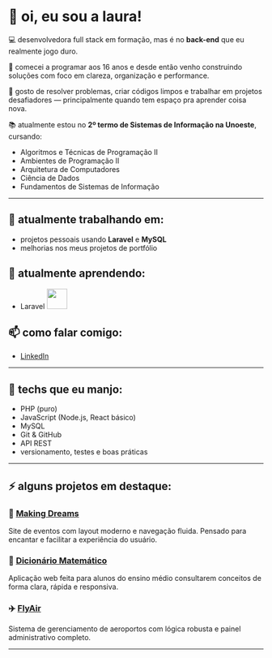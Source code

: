 # 👋 oi, eu sou a laura!

💻 desenvolvedora full stack em formação, mas é no **back-end** que eu realmente jogo duro.

🚀 comecei a programar aos 16 anos e desde então venho construindo soluções com foco em clareza, organização e performance.

🎯 gosto de resolver problemas, criar códigos limpos e trabalhar em projetos desafiadores — principalmente quando tem espaço pra aprender coisa nova.

📚 atualmente estou no **2º termo de Sistemas de Informação na Unoeste**, cursando:
- Algoritmos e Técnicas de Programação II
- Ambientes de Programação II
- Arquitetura de Computadores
- Ciência de Dados
- Fundamentos de Sistemas de Informação

---

## 🔭 atualmente trabalhando em:
- projetos pessoais usando **Laravel** e **MySQL**
- melhorias nos meus projetos de portfólio

## 🌱 atualmente aprendendo:
- Laravel  <img src="https://cdn.jsdelivr.net/gh/devicons/devicon@latest/icons/laravel/laravel-original.svg" width="40" height="40" />
          


## 📫 como falar comigo:
- [LinkedIn](https://www.linkedin.com/in/laura-pimenta-de-oliveira-820a32341)

---

## 🧠 techs que eu manjo:

- PHP (puro)
- JavaScript (Node.js, React básico)
- MySQL
- Git & GitHub
- API REST
- versionamento, testes e boas práticas

---

## ⚡ alguns projetos em destaque:

### 🎉 [Making Dreams](https://lldev.com.br/makingDreams/public/home.html)
Site de eventos com layout moderno e navegação fluida. Pensado para encantar e facilitar a experiência do usuário.

### 📘 [Dicionário Matemático](https://lldev.com.br/dicionario/index.php)
Aplicação web feita para alunos do ensino médio consultarem conceitos de forma clara, rápida e responsiva.

### ✈️ [FlyAir](https://lldev.com.br/aeroporto/)
Sistema de gerenciamento de aeroportos com lógica robusta e painel administrativo completo.

---


